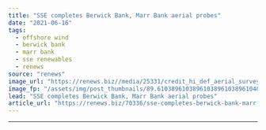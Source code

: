 ```yaml
---
title: "SSE completes Berwick Bank, Marr Bank aerial probes"
date: "2021-06-16"
tags: 
  - offshore wind
  - berwick bank
  - marr bank
  - sse renewables
  - renews
source: "renews"
image_url: "https://renews.biz//media/25331/credit_hi_def_aerial_surveying.jpeg?mode=crop&width=770&heightratio=0.6103896103896103896103896104&slimmage=true"
image_fp: "/assets/img/post_thumbnails/89.6103896103896103896103896104&slimmage=true"
lead: "SSE completes Berwick Bank, Marr Bank aerial probes"
article_url: "https://renews.biz/70336/sse-completes-berwick-bank-marr-bank-aerial-probes/"
---
```


---

